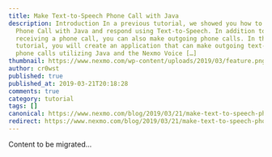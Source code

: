 ```yaml
---
title: Make Text-to-Speech Phone Call with Java
description: Introduction In a previous tutorial, we showed you how to Receive a
  Phone Call with Java and respond using Text-to-Speech. In addition to
  receiving a phone call, you can also make outgoing phone calls. In this
  tutorial, you will create an application that can make outgoing text-to-speech
  phone calls utilizing Java and the Nexmo Voice […]
thumbnail: https://www.nexmo.com/wp-content/uploads/2019/03/feature.png
author: cr0wst
published: true
published_at: 2019-03-21T20:18:28
comments: true
category: tutorial
tags: []
canonical: https://www.nexmo.com/blog/2019/03/21/make-text-to-speech-phone-call-java-dr
redirect: https://www.nexmo.com/blog/2019/03/21/make-text-to-speech-phone-call-java-dr
---
```

Content to be migrated...
